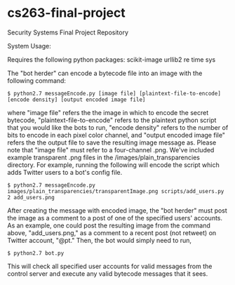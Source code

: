 # cs263-final-project
Security Systems Final Project Repository

System Usage:

Requires the following python packages:
    scikit-image
    urllib2
    re
    time
    sys

The "bot herder" can encode a bytecode file into an image with the following command: 

    $ python2.7 messageEncode.py [image file] [plaintext-file-to-encode] [encode density] [output encoded image file]

where "image file" refers the the image in which to encode the secret bytecode, "plaintext-file-to-encode" refers to the plaintext python script that you would like the bots to run, "encode density" refers to the number of bits to encode in each pixel color channel, and "output encoded image file" refers the the output file to save the resulting image message as. Please note that "image file" must refer to a four-channel .png. We've included example transparent .png files in the /images/plain_transparencies directory. For example, running the following will encode the script which adds Twitter users to a bot's config file.

    $ python2.7 messageEncode.py images/plain_transparencies/transparentImage.png scripts/add_users.py 2 add_users.png 

After creating the message with encoded image, the "bot herder" must post the image as a comment to a post of one of the specified users' accounts. As an example, one could post the resulting image from the command above, "add_users.png," as a comment to a recent post (not retweet) on Twitter account, "@pt." Then, the bot would simply need to run, 

    $ python2.7 bot.py
 
This will check all specified user accounts for valid messages from the control server and execute any valid bytecode messages that it sees.




